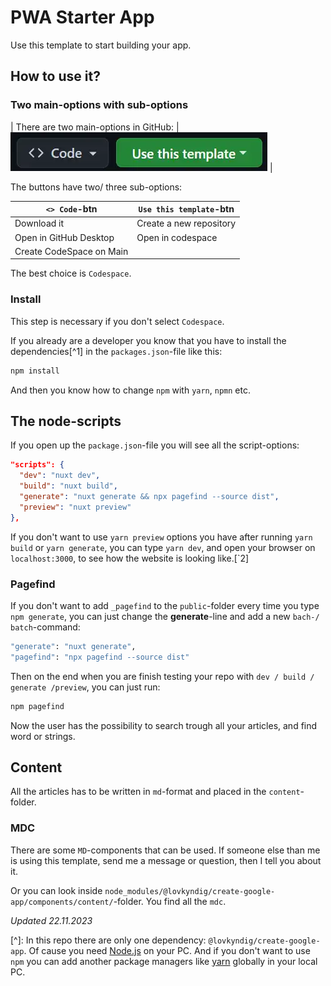 # PWA Starter App
Use this template to start building your app.

## How to use it?
### Two main-options with sub-options

| There are two main-options in GitHub: | ![](https://raw.githubusercontent.com/lovkyndig/pwa-starter-app/main/public/img/webp/two-buttons.webp) |

The buttons have two/ three sub-options:

| `<> Code`-btn | `Use this template`-btn |
| --- | --- |
| Download it | Create a new repository | 
| Open in GitHub Desktop | Open in codespace | 
| Create CodeSpace on Main |  | 

The best choice is `Codespace`.

### Install
This step is necessary if you don't select `Codespace`.

If you already are a developer you know that you have to install the dependencies[^1] in the `packages.json`-file like this:
```bash
npm install
```
And then you know how to change `npm` with `yarn`, `npmn` etc.

## The node-scripts
If you open up the `package.json`-file you will see all the script-options:  
```json
"scripts": {
  "dev": "nuxt dev",
  "build": "nuxt build",
  "generate": "nuxt generate && npx pagefind --source dist",
  "preview": "nuxt preview"
},
```

If you don't want to use `yarn preview` options you have after running `yarn build` or `yarn generate`, you can type `yarn dev`, and open your browser on `localhost:3000`, to see how the website is looking like.[`2]

### Pagefind
If you don't want to add `_pagefind` to the `public`-folder every time you type `npm generate`, you can just change the **generate**-line and add a new `bach-/ batch`-command:
```bash
"generate": "nuxt generate",
"pagefind": "npx pagefind --source dist"
```

Then on the end when you are finish testing your repo with `dev / build / generate /preview`, you can just run:
```bash
npm pagefind
```

Now the user has the possibility to search trough all your articles, and find word or strings.

## Content
All the articles has to be written in `md`-format and placed in the `content`-folder.

### MDC
There are some `MD`-components that can be used. If someone else than me is using this template, send me a message or question, then I tell you about it.

Or you can look inside `node_modules/@lovkyndig/create-google-app/components/content/`-folder. You find all the `mdc`.

_Updated 22.11.2023_

[^]: In this repo there are only one dependency: `@lovkyndig/create-google-app`. Of cause you need [Node.js](https://nodejs.org/) on your PC. And if you don't want to use `npm` you can add another package managers like [yarn](https://yarnpkg.com/) globally in your local PC.
[^2]: If you don't have installed `yarn` in your local mashine, write: `npm help` to see how to use `npm`. `npm run dev` is the alternative to `yarn dev`.